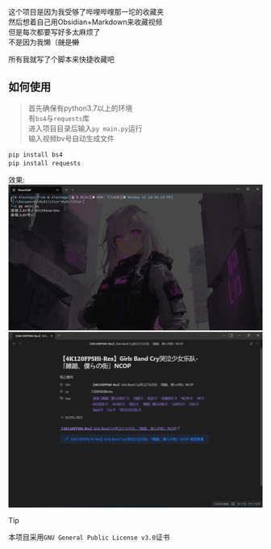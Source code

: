 这个项目是因为我受够了哔哩哔哩那一坨的收藏夹  
然后想着自己用Obsidian+Markdown来收藏视频  
但是每次都要写好多太麻烦了  
不是因为我懒（~~就是懒~~  

所有我就写了个脚本来快捷收藏吧
## 如何使用
> 首先确保有python3.7以上的环境  
> 有`bs4`与`requests`库  
>进入项目目录后输入`py main.py`运行  
>输入视频bv号自动生成文件  

```python
pip install bs4
pip install requests
```

效果:
![screen-term.png](screen-term.png)
![screen-obsi.png](screen-obsi.png)

> [!TIP] 
> 本项目采用`GNU General Public License v3.0`证书  
